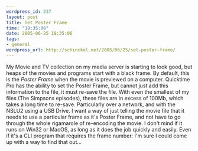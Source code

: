 ```yaml
--- 
wordpress_id: 237
layout: post
title: Set Poster Frame
time: "18:35:06"
date: 2005-06-25 18:35:06
tags: 
- general
wordpress_url: http://schinckel.net/2005/06/25/set-poster-frame/
---
```

My Movie and TV collection on my media server is starting to look good, but heaps of the movies and programs start with a black frame. By default, this is the _Poster Frame_ when the movie is previewed on a computer. Quicktime Pro has the ability to set the Poster Frame, but cannot just add this information to the file, it must re-save the file. With even the smallest of my files (The Simpsons episodes), these files are in excess of 100Mb, which takes a long time to re-save. Particularly over a network, and with the NSLU2 using a USB Drive. I want a way of just telling the movie file that it needs to use a particular frame as it's Poster Frame, and not have to go through the whole rigamarole of re-encoding the movie. I don't mind if it runs on Win32 or MacOS, as long as it does the job quickly and easily. Even if it's a CLI program that requires the frame number: I'm sure I could come up with a way to find that out... 
